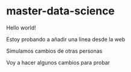 # master-data-science

Hello world!

Estoy probando a añadir una linea desde la web

Simulamos cambios de otras personas

Voy a hacer algunos cambios para probar
